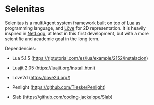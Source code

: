 # Selenitas
Selenitas is a multiAgent system framework built on top of [Lua](http://www.lua.org) as programming language, and [Löve](https://love2d.org/) for 2D representation. It is heavily inspired in [NetLogo](http://ccl.northwestern.edu/netlogo/), at least in this first development, but with a more scientific and academic goal in the long term.

Dependencies:

- Lua 5.1.5 (https://riptutorial.com/es/lua/example/2152/instalacion)

- Luajit 2.05 (https://luajit.org/install.html)

- Love2d (https://love2d.org/)

- Penlight (https://github.com/Tieske/Penlight)

- Slab (https://github.com/coding-jackalope/Slab)

